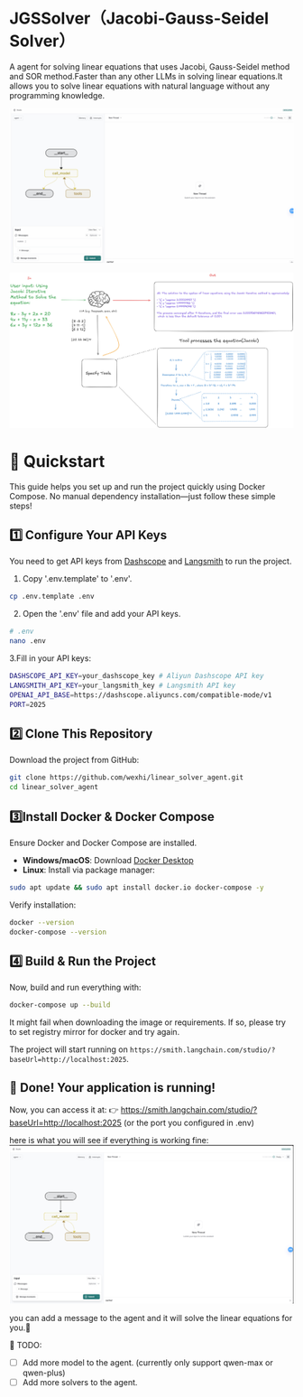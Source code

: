 # JGSSolver（Jacobi-Gauss-Seidel Solver）

A agent for solving linear equations that uses Jacobi, Gauss-Seidel method and SOR method.Faster than any other LLMs in solving linear equations.It allows you to solve linear equations with natural language without any programming knowledge.

![JGSSolver](images/JGSSolver.gif)

![JGSSolver](images/JGSSolver.png)

# 🚀 Quickstart
This guide helps you set up and run the project quickly using Docker Compose.
No manual dependency installation—just follow these simple steps!
## 1️⃣ Configure Your API Keys

You need to get API keys from [Dashscope](https://help.aliyun.com/zh/model-studio/developer-reference/get-api-key?spm=a2c4g.11186623.0.0.74b04823ga7w7T) and [Langsmith](https://docs.smith.langchain.com/administration/how_to_guides/organization_management/create_account_api_key) to run the project.

1. Copy '.env.template' to '.env'. 
```bash
cp .env.template .env
```
2. Open the '.env' file and add your API keys.
```bash
# .env
nano .env
```
3.Fill in your API keys:
```bash
DASHSCOPE_API_KEY=your_dashscope_key # Aliyun Dashscope API key
LANGSMITH_API_KEY=your_langsmith_key # Langsmith API key
OPENAI_API_BASE=https://dashscope.aliyuncs.com/compatible-mode/v1
PORT=2025
```

## 2️⃣ Clone This Repository

Download the project from GitHub:
```bash
git clone https://github.com/wexhi/linear_solver_agent.git
cd linear_solver_agent
```

## 3️⃣Install Docker & Docker Compose

Ensure Docker and Docker Compose are installed.

* **Windows/macOS**: Download [Docker Desktop](https://www.docker.com/get-started/)
* **Linux**: Install via package manager:
```bash
sudo apt update && sudo apt install docker.io docker-compose -y
```
Verify installation:
```bash
docker --version
docker-compose --version
```

## 4️⃣ Build & Run the Project
Now, build and run everything with:
```bash
docker-compose up --build
```
It might fail when downloading the image or requirements. If so, please try to set registry mirror for docker and try again.

The project will start running on `https://smith.langchain.com/studio/?baseUrl=http://localhost:2025`.

## 🎯 Done! Your application is running!
Now, you can access it at:
👉 https://smith.langchain.com/studio/?baseUrl=http://localhost:2025 (or the port you configured in .env)

here is what you will see if everything is working fine: 
![JGSSolver](images/UI.png)

you can add a message to the agent and it will solve the linear equations for you.🤗

📌 TODO:
- [ ] Add more model to the agent. (currently only support qwen-max or qwen-plus)
- [ ] Add more solvers to the agent.
